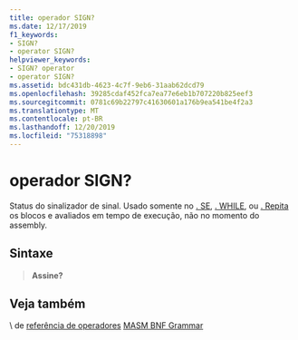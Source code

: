 ```yaml
---
title: operador SIGN?
ms.date: 12/17/2019
f1_keywords:
- SIGN?
- operator SIGN?
helpviewer_keywords:
- SIGN? operator
- operator SIGN?
ms.assetid: bdc431db-4623-4c7f-9eb6-31aab62dcd79
ms.openlocfilehash: 39285cdaf452fca7ea77e6eb1b707220b825eef3
ms.sourcegitcommit: 0781c69b22797c41630601a176b9ea541be4f2a3
ms.translationtype: MT
ms.contentlocale: pt-BR
ms.lasthandoff: 12/20/2019
ms.locfileid: "75318898"
---
```

# <a name="operator-sign"></a>operador SIGN?

Status do sinalizador de sinal. Usado somente no [. SE](dot-if.md), [. WHILE](dot-while.md), ou [. Repita](dot-repeat.md) os blocos e avaliados em tempo de execução, não no momento do assembly.

## <a name="syntax"></a>Sintaxe

> **Assine?**

## <a name="see-also"></a>Veja também

\ de [referência de operadores](operators-reference.md)
[MASM BNF Grammar](masm-bnf-grammar.md)
